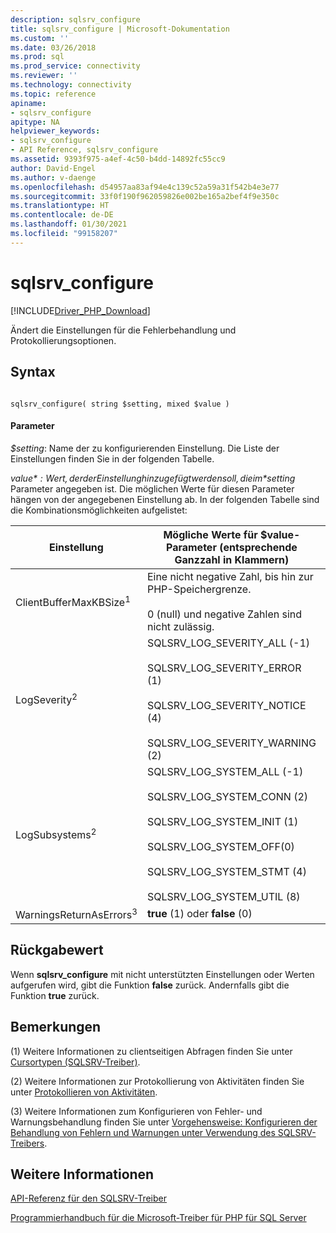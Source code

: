 ```yaml
---
description: sqlsrv_configure
title: sqlsrv_configure | Microsoft-Dokumentation
ms.custom: ''
ms.date: 03/26/2018
ms.prod: sql
ms.prod_service: connectivity
ms.reviewer: ''
ms.technology: connectivity
ms.topic: reference
apiname:
- sqlsrv_configure
apitype: NA
helpviewer_keywords:
- sqlsrv_configure
- API Reference, sqlsrv_configure
ms.assetid: 9393f975-a4ef-4c50-b4dd-14892fc55cc9
author: David-Engel
ms.author: v-daenge
ms.openlocfilehash: d54957aa83af94e4c139c52a59a31f542b4e3e77
ms.sourcegitcommit: 33f0f190f962059826e002be165a2bef4f9e350c
ms.translationtype: HT
ms.contentlocale: de-DE
ms.lasthandoff: 01/30/2021
ms.locfileid: "99158207"
---
```

# <a name="sqlsrv_configure"></a>sqlsrv_configure
[!INCLUDE[Driver_PHP_Download](../../includes/driver_php_download.md)]

Ändert die Einstellungen für die Fehlerbehandlung und Protokollierungsoptionen.  
  
## <a name="syntax"></a>Syntax  
  
```  
  
sqlsrv_configure( string $setting, mixed $value )  
```  
  
#### <a name="parameters"></a>Parameter  
*$setting*: Name der zu konfigurierenden Einstellung. Die Liste der Einstellungen finden Sie in der folgenden Tabelle.  
  
*$value*: Wert, der der Einstellung hinzugefügt werden soll, die im *$setting* Parameter angegeben ist. Die möglichen Werte für diesen Parameter hängen von der angegebenen Einstellung ab. In der folgenden Tabelle sind die Kombinationsmöglichkeiten aufgelistet:  
  
|Einstellung|Mögliche Werte für $value-Parameter (entsprechende Ganzzahl in Klammern)|Standardwert|  
|-----------|------------------------------------------------------------------------------|-----------------|  
|ClientBufferMaxKBSize<sup>1</sup>|Eine nicht negative Zahl, bis hin zur PHP-Speichergrenze.<br /><br />0 (null) und negative Zahlen sind nicht zulässig.|10240 KB|  
|LogSeverity<sup>2</sup>|SQLSRV_LOG_SEVERITY_ALL (-1)<br /><br />SQLSRV_LOG_SEVERITY_ERROR (1)<br /><br />SQLSRV_LOG_SEVERITY_NOTICE (4)<br /><br />SQLSRV_LOG_SEVERITY_WARNING (2)|SQLSRV_LOG_SEVERITY_ERROR (1)|  
|LogSubsystems<sup>2</sup>|SQLSRV_LOG_SYSTEM_ALL (-1)<br /><br />SQLSRV_LOG_SYSTEM_CONN (2)<br /><br />SQLSRV_LOG_SYSTEM_INIT (1)<br /><br />SQLSRV_LOG_SYSTEM_OFF(0)<br /><br />SQLSRV_LOG_SYSTEM_STMT (4)<br /><br />SQLSRV_LOG_SYSTEM_UTIL (8)|SQLSRV_LOG_SYSTEM_OFF(0)|  
|WarningsReturnAsErrors<sup>3</sup>|**true** (1) oder **false** (0)|**TRUE** (1)|  
  
## <a name="return-value"></a>Rückgabewert  
Wenn **sqlsrv_configure** mit nicht unterstützten Einstellungen oder Werten aufgerufen wird, gibt die Funktion **false** zurück. Andernfalls gibt die Funktion **true** zurück.  
  
## <a name="remarks"></a>Bemerkungen  
(1) Weitere Informationen zu clientseitigen Abfragen finden Sie unter [Cursortypen &#40;SQLSRV-Treiber&#41;](../../connect/php/cursor-types-sqlsrv-driver.md).  
  
(2) Weitere Informationen zur Protokollierung von Aktivitäten finden Sie unter [Protokollieren von Aktivitäten](../../connect/php/logging-activity.md).  
  
(3) Weitere Informationen zum Konfigurieren von Fehler- und Warnungsbehandlung finden Sie unter [Vorgehensweise: Konfigurieren der Behandlung von Fehlern und Warnungen unter Verwendung des SQLSRV-Treibers](../../connect/php/how-to-configure-error-and-warning-handling-using-the-sqlsrv-driver.md).  
  
## <a name="see-also"></a>Weitere Informationen  
[API-Referenz für den SQLSRV-Treiber](../../connect/php/sqlsrv-driver-api-reference.md)

[Programmierhandbuch für die Microsoft-Treiber für PHP für SQL Server](../../connect/php/programming-guide-for-php-sql-driver.md) 
  
